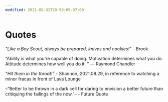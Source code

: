 ```yaml
---
modified: 2021-08-31T20:59:09-07:00
---
```


# Quotes

_"Like a Boy Scout, always be prepared, knives and cookies!"_ - Brook

“Ability is what you're capable of doing. Motivation determines what you do. Attitude determines how well you do it. ”
― Raymond Chandler

_“Hit them in the throat!”_ - Shannon, 2021.08.29, in reference to watching a minor fracas in front of Lava Lounge

–“Better to be thrown in a dark cell for daring to envision a better future than critiquing the failings of the now.”– - Future Quote 
